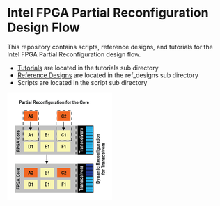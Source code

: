 # Intel FPGA Partial Reconfiguration Design Flow

This repository contains scripts, reference designs, and tutorials for the Intel FPGA Partial Reconfiguration design flow.


- [Tutorials](tutorials/) are located in the tutorials sub directory
- [Reference Designs](ref_designs/) are located in the ref_designs sub directory
- Scripts are located in the script sub directory

![PR Logo](pr_logo.gif?raw=true)
